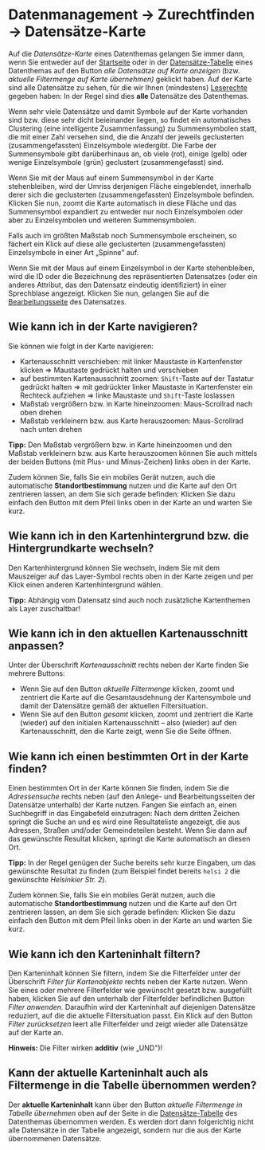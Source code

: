 # Datenmanagement → Zurechtfinden → Datensätze-Karte

Auf die *Datensätze-Karte* eines Datenthemas gelangen Sie immer dann,
wenn Sie entweder auf der [Startseite](orientation_topic-start.md) oder
in der [Datensätze-Tabelle](orientation_datasets-table.md) eines Datenthemas
auf den Button *alle Datensätze auf Karte
anzeigen* (bzw. *aktuelle Filtermenge auf Karte übernehmen)* geklickt
haben. Auf der Karte sind alle Datensätze zu sehen, für die wir Ihnen
(mindestens) [Leserechte](permissions.md) gegeben haben:
In der Regel sind dies **alle** Datensätze des Datenthemas.

Wenn sehr viele Datensätze und damit Symbole auf der Karte vorhanden
sind bzw. diese sehr dicht beieinander liegen, so findet ein
automatisches Clustering (eine intelligente Zusammenfassung) zu
Summensymbolen statt, die mit einer Zahl versehen sind, die die Anzahl
der jeweils geclusterten (zusammengefassten) Einzelsymbole wiedergibt.
Die Farbe der Summensymbole gibt darüberhinaus an, ob viele (rot),
einige (gelb) oder wenige Einzelsymbole (grün) geclustert
(zusammengefasst) sind.

Wenn Sie mit der Maus auf einem Summensymbol in der Karte stehenbleiben,
wird der Umriss derjenigen Fläche eingeblendet, innerhalb derer sich die
geclusterten (zusammengefassten) Einzelsymbole befinden. Klicken Sie
nun, zoomt die Karte automatisch in diese Fläche und das Summensymbol
expandiert zu entweder nur noch Einzelsymbolen oder aber zu
Einzelsymbolen und weiteren Summensymbolen.

Falls auch im größten Maßstab noch Summensymbole erscheinen, so fächert
ein Klick auf diese alle geclusterten (zusammengefassten) Einzelsymbole
in einer Art „Spinne" auf.

Wenn Sie mit der Maus auf einem Einzelsymbol in der Karte stehenbleiben,
wird die ID oder die Bezeichnung des repräsentierten Datensatzes (oder
ein anderes Attribut, das den Datensatz eindeutig identifiziert) in
einer Sprechblase angezeigt. Klicken Sie nun, gelangen Sie auf die
[Bearbeitungsseite](work_dataset-edit.md) des Datensatzes.

## Wie kann ich in der Karte navigieren?

Sie können wie folgt in der Karte navigieren:

-   Kartenausschnitt verschieben: mit linker Maustaste in Kartenfenster
    klicken ⇒ Maustaste gedrückt halten und verschieben
-   auf bestimmten Kartenausschnitt zoomen: `Shift`-Taste auf der
    Tastatur gedrückt halten ⇒ mit gedrückter linker Maustaste in
    Kartenfenster ein Rechteck aufziehen ⇒ linke Maustaste und
    `Shift`-Taste loslassen
-   Maßstab vergrößern bzw. in Karte hineinzoomen: Maus-Scrollrad nach
    oben drehen
-   Maßstab verkleinern bzw. aus Karte herauszoomen: Maus-Scrollrad nach
    unten drehen

**Tipp:** Den Maßstab vergrößern bzw. in Karte hineinzoomen und den
Maßstab verkleinern bzw. aus Karte herauszoomen können Sie auch mittels
der beiden Buttons (mit Plus- und Minus-Zeichen) links oben in der
Karte.

Zudem können Sie, falls Sie ein mobiles Gerät nutzen, auch die
automatische **Standortbestimmung** nutzen und die Karte auf den Ort
zentrieren lassen, an dem Sie sich gerade befinden: Klicken Sie dazu
einfach den Button mit dem Pfeil links oben in der Karte an und warten
Sie kurz.

## Wie kann ich in den Kartenhintergrund bzw. die Hintergrundkarte wechseln?

Den Kartenhintergrund können Sie wechseln, indem Sie mit dem Mauszeiger
auf das Layer-Symbol rechts oben in der Karte zeigen und per Klick einen
anderen Kartenhintergrund wählen.

**Tipp:** Abhängig vom Datensatz sind auch noch zusätzliche Kartenthemen
als Layer zuschaltbar!

## Wie kann ich in den aktuellen Kartenausschnitt anpassen?

Unter der Überschrift *Kartenausschnitt* rechts neben der Karte finden
Sie mehrere Buttons:

-   Wenn Sie auf den Button *aktuelle Filtermenge* klicken, zoomt und
    zentriert die Karte auf die Gesamtausdehnung der Kartensymbole und
    damit der Datensätze gemäß der aktuellen Filtersituation.
-   Wenn Sie auf den Button *gesamt* klicken, zoomt und zentriert die
    Karte (wieder) auf den initialen Kartenausschnitt – also (wieder)
    auf den Kartenausschnitt, den die Karte zeigt, wenn Sie die Seite
    öffnen.

## Wie kann ich einen bestimmten Ort in der Karte finden?

Einen bestimmten Ort in der Karte können Sie finden, indem Sie die
*Adressensuche* rechts neben (auf den Anlege- und Bearbeitungsseiten der
Datensätze unterhalb) der Karte nutzen. Fangen Sie einfach an, einen
Suchbegriff in das Eingabefeld einzutragen: Nach dem dritten Zeichen
springt die Suche an und es wird eine Resultateliste angezeigt, die aus
Adressen, Straßen und/oder Gemeindeteilen besteht. Wenn Sie dann auf das
gewünschte Resultat klicken, springt die Karte automatisch an diesen
Ort.

**Tipp:** In der Regel genügen der Suche bereits sehr kurze Eingaben, um
das gewünschte Resultat zu finden (zum Beispiel findet bereits `helsi 2`
die gewünschte *Helsinkier Str. 2*).

Zudem können Sie, falls Sie ein mobiles Gerät nutzen, auch die
automatische **Standortbestimmung** nutzen und die Karte auf den Ort
zentrieren lassen, an dem Sie sich gerade befinden: Klicken Sie dazu
einfach den Button mit dem Pfeil links oben in der Karte an und warten
Sie kurz.

## Wie kann ich den Karteninhalt filtern?

Den Karteninhalt können Sie filtern, indem Sie die Filterfelder unter
der Überschrift *Filter für Kartenobjekte* rechts neben der Karte
nutzen. Wenn Sie eines oder mehrere Filterfelder wie gewünscht gesetzt
bzw. ausgefüllt haben, klicken Sie auf den unterhalb der Filterfelder
befindlichen Button *Filter anwenden.* Daraufhin wird der Karteninhalt
auf diejenigen Datensätze reduziert, auf die die aktuelle
Filtersituation passt. Ein Klick auf den Button *Filter zurücksetzen*
leert alle Filterfelder und zeigt wieder alle Datensätze auf der Karte
an.

**Hinweis:** Die Filter wirken **additiv** (wie „UND")!

## Kann der aktuelle Karteninhalt auch als Filtermenge in die Tabelle übernommen werden?

Der **aktuelle Karteninhalt** kann über den Button *aktuelle Filtermenge
in Tabelle übernehmen* oben auf der Seite in die
[Datensätze-Tabelle](orientation_datasets-table.md)
des Datenthemas übernommen werden. Es werden dort dann folgerichtig
nicht alle Datensätze in der Tabelle angezeigt, sondern nur die aus der
Karte übernommenen Datensätze.
